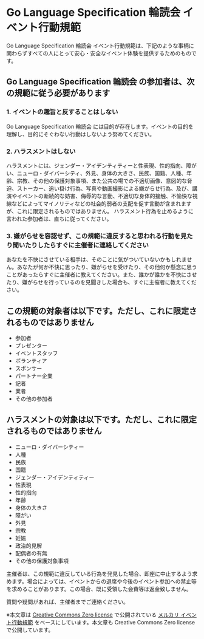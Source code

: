 # Go Language Specification 輪読会 イベント行動規範

Go Language Specification 輪読会 イベント行動規範は、下記のような事柄に関わらずすべての人にとって安心・安全なイベント体験を提供するためのものです。

## Go Language Specification 輪読会 の参加者は、次の規範に従う必要があります

### 1. イベントの趣旨と反することはしない

Go Language Specification 輪読会 には目的が存在します。イベントの目的を理解し、目的にそぐわない行動はしないよう努めてください。

### 2. ハラスメントはしない

ハラスメントには、ジェンダー・アイデンティティーと性表現、性的指向、障がい、ニューロ・ダイバーシティ、外見、身体の大きさ、民族、国籍、人種、年齢、宗教、その他の保護対象事項、また公共の場での不適切画像、意図的な脅迫、ストーカー、追い掛け行為、写真や動画撮影による嫌がらせ行為、及び、講演やイベントの断続的な妨害、侮辱的な言動、不適切な身体的接触、不愉快な視線などによってマイノリティなどの社会的弱者の支配を促す言動が含まれますが、これに限定されるものではありません。
ハラスメント行為を止めるように言われた参加者は、直ちに従ってください。

### 3. 嫌がらせを容認せず、この規範に違反すると思われる行動を見たり聞いたりしたらすぐに主催者に連絡してください

あなたを不快にさせている相手は、そのことに気がついていないかもしれません。あなたが何か不快に思ったり、嫌がらせを受けたり、その他何か懸念に思うことがあったらすぐに主催者に教えてください。また、誰かが誰かを不快にさせたり、嫌がらせを行っているのを見聞きした場合も、すぐに主催者に教えてください。

## この規範の対象者は以下です。ただし、これに限定されるものではありません

- 参加者
- プレゼンター
- イベントスタッフ
- ボランティア
- スポンサー
- パートナー企業
- 記者
- 業者
- その他の参加者

## ハラスメントの対象は以下です。ただし、これに限定されるものではありません

- ニューロ・ダイバーシティー
- 人種
- 民族
- 国籍
- ジェンダー・アイデンティティー
- 性表現
- 性的指向
- 年齢
- 身体の大きさ
- 障がい
- 外見
- 宗教
- 妊娠
- 政治的見解
- 配偶者の有無
- その他の保護対象事項

主催者は、この規範に違反している行為を発見した場合、即座に中止するよう求めます。場合によっては、イベントからの退席や今後のイベント参加への禁止等を求めることがあります。この場合、既に受領した会費等は返金致しません。

質問や疑問があれば、主催者までご連絡ください。

※本文章は [Creative Commons Zero license](https://creativecommons.org/publicdomain/zero/1.0/deed.ja) で公開されている [メルカリ イベント行動規範](https://about.mercari.com/event-code-of-conduct/) をベースにしています。本文章も Creative Commons Zero license で公開しています。
